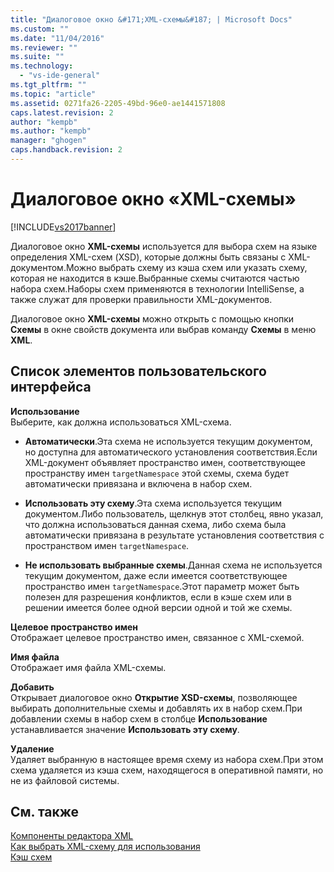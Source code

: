 ```yaml
---
title: "Диалоговое окно &#171;XML-схемы&#187; | Microsoft Docs"
ms.custom: ""
ms.date: "11/04/2016"
ms.reviewer: ""
ms.suite: ""
ms.technology: 
  - "vs-ide-general"
ms.tgt_pltfrm: ""
ms.topic: "article"
ms.assetid: 0271fa26-2205-49bd-96e0-ae1441571808
caps.latest.revision: 2
author: "kempb"
ms.author: "kempb"
manager: "ghogen"
caps.handback.revision: 2
---
```

# Диалоговое окно &#171;XML-схемы&#187;
[!INCLUDE[vs2017banner](../code-quality/includes/vs2017banner.md)]

Диалоговое окно **XML\-схемы** используется для выбора схем на языке определения XML\-схем \(XSD\), которые должны быть связаны с XML\-документом.Можно выбрать схему из кэша схем или указать схему, которая не находится в кэше.Выбранные схемы считаются частью набора схем.Наборы схем применяются в технологии IntelliSense, а также служат для проверки правильности XML\-документов.  
  
 Диалоговое окно **XML\-схемы** можно открыть с помощью кнопки **Схемы** в окне свойств документа или выбрав команду **Схемы** в меню **XML**.  
  
## Список элементов пользовательского интерфейса  
 **Использование**  
 Выберите, как должна использоваться XML\-схема.  
  
-   **Автоматически**.Эта схема не используется текущим документом, но доступна для автоматического установления соответствия.Если XML\-документ объявляет пространство имен, соответствующее пространству имен `targetNamespace` этой схемы, схема будет автоматически привязана и включена в набор схем.  
  
-   **Использовать эту схему**.Эта схема используется текущим документом.Либо пользователь, щелкнув этот столбец, явно указал, что должна использоваться данная схема, либо схема была автоматически привязана в результате установления соответствия с пространством имен `targetNamespace`.  
  
-   **Не использовать выбранные схемы**.Данная схема не используется текущим документом, даже если имеется соответствующее пространство имен `targetNamespace`.Этот параметр может быть полезен для разрешения конфликтов, если в кэше схем или в решении имеется более одной версии одной и той же схемы.  
  
 **Целевое пространство имен**  
 Отображает целевое пространство имен, связанное с XML\-схемой.  
  
 **Имя файла**  
 Отображает имя файла XML\-схемы.  
  
 **Добавить**  
 Открывает диалоговое окно **Открытие XSD\-схемы**, позволяющее выбирать дополнительные схемы и добавлять их в набор схем.При добавлении схемы в набор схем в столбце **Использование** устанавливается значение **Использовать эту схему**.  
  
 **Удаление**  
 Удаляет выбранную в настоящее время схему из набора схем.При этом схема удаляется из кэша схем, находящегося в оперативной памяти, но не из файловой системы.  
  
## См. также  
 [Компоненты редактора XML](../xml-tools/xml-editor-components.md)   
 [Как выбрать XML\-схему для использования](../xml-tools/how-to-select-the-xml-schemas-to-use.md)   
 [Кэш схем](../xml-tools/schema-cache.md)